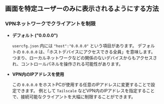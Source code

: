 ## 画面を特定ユーザーのみに表示されるようにする方法

### VPNネットワークでクライアントを制限

- **デフォルト ("0.0.0.0")**
    
  `usercfg.json` 内には `"host":"0.0.0.0"` という項目があります。
  デフォルトの `0.0.0.0` は、「ホストデバイスにアクセスできる全員」を意味します。つまり、ローカルネットワークなどの関係のないデバイスからもアクセスされ、コントロールパネルを操作される可能性があります。

- **VPN内のIPアドレスを使用**
  
  この `0.0.0.0` をホストPCが使用する任意のIPアドレスに変更することで設定できます。
  例として `Tailscale` などVPN内のIPアドレスを指定することで、接続可能なクライアントを大幅に制限することができます。
